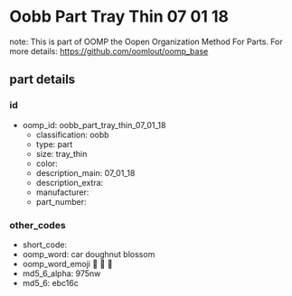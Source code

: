 # Oobb Part Tray Thin 07 01 18  

note: This is part of OOMP the Oopen Organization Method For Parts. For more details: https://github.com/oomlout/oomp_base

##  part details





### id
* oomp_id: oobb_part_tray_thin_07_01_18
  * classification: oobb
  * type: part
  * size: tray_thin
  * color: 
  * description_main: 07_01_18
  * description_extra: 
  * manufacturer: 
  * part_number: 

### other_codes
* short_code: 
* oomp_word: car doughnut blossom
* oomp_word_emoji :car: :doughnut: :blossom:
* md5_6_alpha: 975nw
* md5_6: ebc16c
